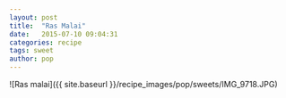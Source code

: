 ```yaml
---
layout: post
title:  "Ras Malai"
date:   2015-07-10 09:04:31
categories: recipe
tags: sweet
author: pop
---
```


![Ras malai]({{ site.baseurl }}/recipe_images/pop/sweets/IMG_9718.JPG)
